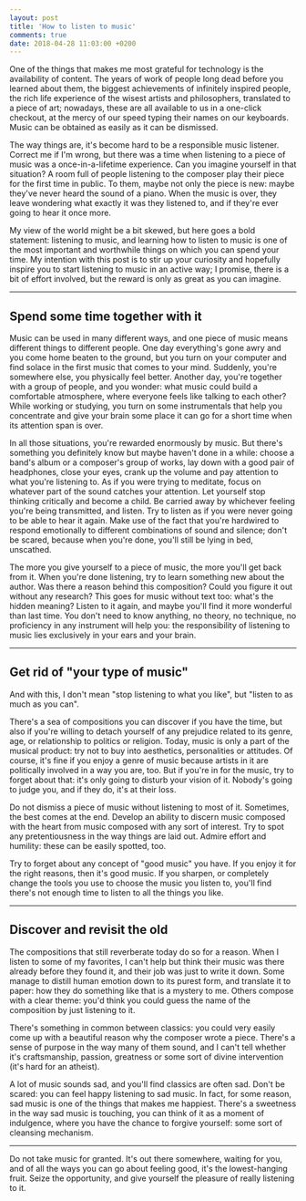 ```yaml
---
layout: post
title: 'How to listen to music'
comments: true
date: 2018-04-28 11:03:00 +0200
---
```


One of the things that makes me most grateful for technology is the availability of content. The years of work of people long dead before you learned about them, the biggest achievements of infinitely inspired people, the rich life experience of the wisest artists and philosophers, translated to a piece of art; nowadays, these are all available to us in a one-click checkout, at the mercy of our speed typing their names on our keyboards. Music can be obtained as easily as it can be dismissed.

The way things are, it's become hard to be a responsible music listener. Correct me if I'm wrong, but there was a time when listening to a piece of music was a once-in-a-lifetime experience. Can you imagine yourself in that situation? A room full of people listening to the composer play their piece for the first time in public. To them, maybe not only the piece is new: maybe they've never heard the sound of a piano. When the music is over, they leave wondering what exactly it was they listened to, and if they're ever going to hear it once more.

My view of the world might be a bit skewed, but here goes a bold statement: listening to music, and learning how to listen to music is one of the most important and worthwhile things on which you can spend your time. My intention with this post is to stir up your curiosity and hopefully inspire you to start listening to music in an active way; I promise, there is a bit of effort involved, but the reward is only as great as you can imagine.

---

## Spend some time together with it

Music can be used in many different ways, and one piece of music means different things to different people. One day everything's gone awry and you come home beaten to the ground, but you turn on your computer and find solace in the first music that comes to your mind. Suddenly, you're somewhere else, you physically feel better. Another day, you're together with a group of people, and you wonder: what music could build a comfortable atmosphere, where everyone feels like talking to each other? While working or studying, you turn on some instrumentals that help you concentrate and give your brain some place it can go for a short time when its attention span is over.

In all those situations, you're rewarded enormously by music. But there's something you definitely know but maybe haven't done in a while: choose a band's album or a composer's group of works, lay down with a good pair of headphones, close your eyes, crank up the volume and pay attention to what you're listening to. As if you were trying to meditate, focus on whatever part of the sound catches your attention. Let yourself stop thinking critically and become a child. Be carried away by whichever feeling you're being transmitted, and listen. Try to listen as if you were never going to be able to hear it again. Make use of the fact that you're hardwired to respond emotionally to different combinations of sound and silence; don't be scared, because when you're done, you'll still be lying in bed, unscathed.

The more you give yourself to a piece of music, the more you'll get back from it. When you're done listening, try to learn something new about the author. Was there a reason behind this composition? Could you figure it out without any research? This goes for music without text too: what's the hidden meaning? Listen to it again, and maybe you'll find it more wonderful than last time. You don't need to know anything, no theory, no technique, no proficiency in any instrument will help you: the responsibility of listening to music lies exclusively in your ears and your brain.

---

## Get rid of "your type of music"

And with this, I don't mean "stop listening to what you like", but "listen to as much as you can".

There's a sea of compositions you can discover if you have the time, but also if you're willing to detach yourself of any prejudice related to its genre, age, or relationship to politics or religion. Today, music is only a part of the musical product: try not to buy into aesthetics, personalities or attitudes. Of course, it's fine if you enjoy a genre of music because artists in it are politically involved in a way you are, too. But if you're in for the music, try to forget about that: it's only going to disturb your vision of it. Nobody's going to judge you, and if they do, it's at their loss.

Do not dismiss a piece of music without listening to most of it. Sometimes, the best comes at the end. Develop an ability to discern music composed with the heart from music composed with any sort of interest. Try to spot any pretentiousness in the way things are laid out. Admire effort and humility: these can be easily spotted, too.

Try to forget about any concept of "good music" you have. If you enjoy it for the right reasons, then it's good music. If you sharpen, or completely change the tools you use to choose the music you listen to, you'll find there's not enough time to listen to all the things you like.

---

## Discover and revisit the old

The compositions that still reverberate today do so for a reason. When I listen to some of my favorites, I can't help but think their music was there already before they found it, and their job was just to write it down. Some manage to distill human emotion down to its purest form, and translate it to paper: how they do something like that is a mystery to me. Others compose with a clear theme: you'd think you could guess the name of the composition by just listening to it.

There's something in common between classics: you could very easily come up with a beautiful reason why the composer wrote a piece. There's a sense of purpose in the way many of them sound, and I can't tell whether it's craftsmanship, passion, greatness or some sort of divine intervention (it's hard for an atheist).

A lot of music sounds sad, and you'll find classics are often sad. Don't be scared: you can feel happy listening to sad music. In fact, for some reason, sad music is one of the things that makes me happiest. There's a sweetness in the way sad music is touching, you can think of it as a moment of indulgence, where you have the chance to forgive yourself: some sort of cleansing mechanism.

---

Do not take music for granted. It's out there somewhere, waiting for you, and of all the ways you can go about feeling good, it's the lowest-hanging fruit. Seize the opportunity, and give yourself the pleasure of really listening to it.
